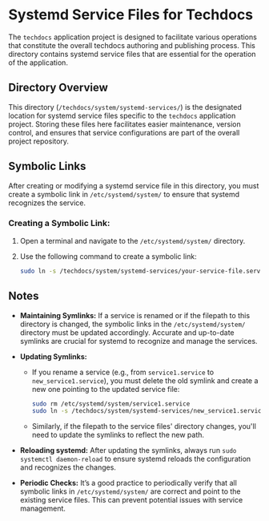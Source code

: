 # Systemd Service Files for Techdocs

The `techdocs` application project is designed to facilitate various operations that constitute the overall techdocs authoring and publishing process. This directory contains systemd service files that are essential for the operation of the application.

## Directory Overview

This directory (`/techdocs/system/systemd-services/`) is the designated location for systemd service files specific to the `techdocs` application project. Storing these files here facilitates easier maintenance, version control, and ensures that service configurations are part of the overall project repository.

## Symbolic Links

After creating or modifying a systemd service file in this directory, you must create a symbolic link in `/etc/systemd/system/` to ensure that systemd recognizes the service.

### Creating a Symbolic Link:

1. Open a terminal and navigate to the `/etc/systemd/system/` directory.
2. Use the following command to create a symbolic link:

   ```bash
   sudo ln -s /techdocs/system/systemd-services/your-service-file.service /etc/systemd/system/your-service-file.service
    ```

## Notes

- **Maintaining Symlinks:** If a service is renamed or if the filepath to this directory is changed, the symbolic links in the `/etc/systemd/system/` directory must be updated accordingly. Accurate and up-to-date symlinks are crucial for systemd to recognize and manage the services.

- **Updating Symlinks:**
  - If you rename a service (e.g., from `service1.service` to `new_service1.service`), you must delete the old symlink and create a new one pointing to the updated service file:
    ```bash
    sudo rm /etc/systemd/system/service1.service
    sudo ln -s /techdocs/system/systemd-services/new_service1.service /etc/systemd/system/new_service1.service
    ```
  - Similarly, if the filepath to the service files' directory changes, you'll need to update the symlinks to reflect the new path.

- **Reloading systemd:** After updating the symlinks, always run `sudo systemctl daemon-reload` to ensure systemd reloads the configuration and recognizes the changes.

- **Periodic Checks:** It’s a good practice to periodically verify that all symbolic links in `/etc/systemd/system/` are correct and point to the existing service files. This can prevent potential issues with service management.
